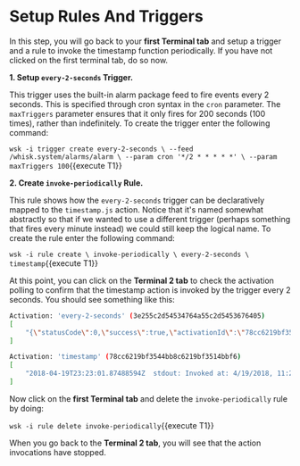 # Setup Rules And Triggers

In this step, you will go back to your **first Terminal tab** and setup a trigger and a rule to invoke the timestamp
function periodically. If you have not clicked on the first terminal tab, do so now. 

**1. Setup `every-2-seconds` Trigger.**

This trigger uses the built-in alarm package feed to fire events every 2 seconds. This is specified through cron syntax
in the `cron` parameter. The `maxTriggers` parameter ensures that it only fires for 200 seconds (100 times), rather than
indefinitely.  To create the trigger enter the following command:

``
wsk -i trigger create every-2-seconds \
    --feed  /whisk.system/alarms/alarm \
    --param cron '*/2 * * * * *' \
    --param maxTriggers 100
``{{execute T1}}

**2. Create `invoke-periodically` Rule.**

This rule shows how the `every-2-seconds` trigger can be declaratively mapped to the `timestamp.js` action. 
Notice that it's named somewhat abstractly so that if we wanted to use a different trigger 
(perhaps something that fires every minute instead) we could still keep the logical name. To create the rule
enter the following command:

``
wsk -i rule create \
    invoke-periodically \
    every-2-seconds \
    timestamp
``{{execute T1}}

At this point, you can click on the **Terminal 2 tab** to check the activation polling to confirm that the timestamp
action is invoked by the trigger every 2 seconds.  You should see something like this:

```sh
Activation: 'every-2-seconds' (3e255c2d54534764a55c2d5453676405)
[
    "{\"statusCode\":0,\"success\":true,\"activationId\":\"78cc6219bf3544bb8c6219bf3514bbf6\",\"rule\":\"whisk.system/invoke-periodically\",\"action\":\"whisk.system/timestamp\"}"
]

Activation: 'timestamp' (78cc6219bf3544bb8c6219bf3514bbf6)
[
    "2018-04-19T23:23:01.87488594Z  stdout: Invoked at: 4/19/2018, 11:23:01 PM"
]
```
Now click on the **first Terminal tab** and delete the `invoke-periodically` rule by doing:

``wsk -i rule delete invoke-periodically``{{execute T1}}

When you go back to the **Terminal 2 tab**, you will see that the action invocations have stopped.
